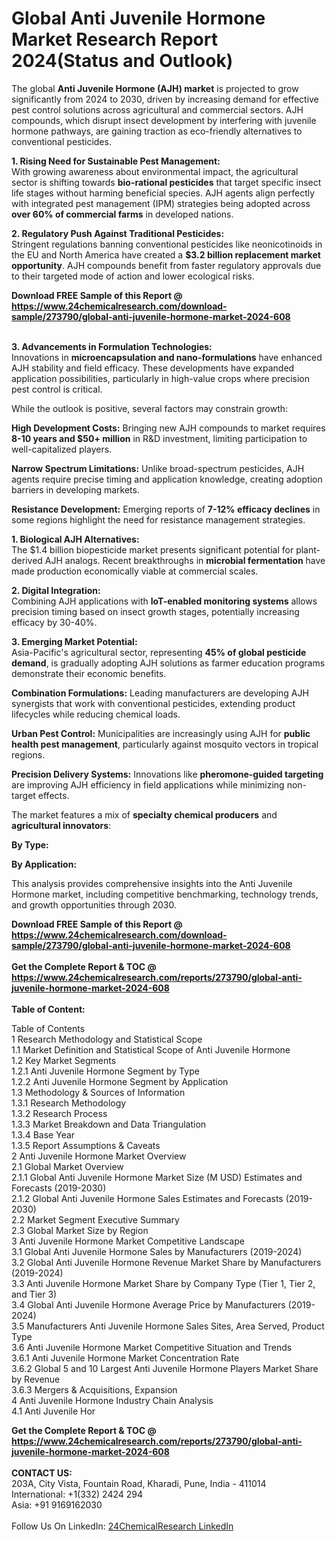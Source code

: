 <h1>Global Anti Juvenile Hormone Market Research Report 2024(Status and Outlook)</h1><p>The global <strong>Anti Juvenile Hormone (AJH) market</strong> is projected to grow significantly from 2024 to 2030, driven by increasing demand for effective pest control solutions across agricultural and commercial sectors. AJH compounds, which disrupt insect development by interfering with juvenile hormone pathways, are gaining traction as eco-friendly alternatives to conventional pesticides.</p><p><strong>1. Rising Need for Sustainable Pest Management:</strong><br>
With growing awareness about environmental impact, the agricultural sector is shifting towards <strong>bio-rational pesticides</strong> that target specific insect life stages without harming beneficial species. AJH agents align perfectly with integrated pest management (IPM) strategies being adopted across <strong>over 60% of commercial farms</strong> in developed nations.</p><p><strong>2. Regulatory Push Against Traditional Pesticides:</strong><br>
Stringent regulations banning conventional pesticides like neonicotinoids in the EU and North America have created a <strong>$3.2 billion replacement market opportunity</strong>. AJH compounds benefit from faster regulatory approvals due to their targeted mode of action and lower ecological risks.</p><div><b>Download FREE Sample of this Report @ 
            <a href="https://www.24chemicalresearch.com/download-sample/273790/global-anti-juvenile-hormone-market-2024-608">
            https://www.24chemicalresearch.com/download-sample/273790/global-anti-juvenile-hormone-market-2024-608</a></b></div><br><p><strong>3. Advancements in Formulation Technologies:</strong><br>
Innovations in <strong>microencapsulation and nano-formulations</strong> have enhanced AJH stability and field efficacy. These developments have expanded application possibilities, particularly in high-value crops where precision pest control is critical.</p><p>While the outlook is positive, several factors may constrain growth:</p><p><strong>High Development Costs:</strong> Bringing new AJH compounds to market requires <strong>8-10 years and $50+ million</strong> in R&amp;D investment, limiting participation to well-capitalized players.</p><p><strong>Narrow Spectrum Limitations:</strong> Unlike broad-spectrum pesticides, AJH agents require precise timing and application knowledge, creating adoption barriers in developing markets.</p><p><strong>Resistance Development:</strong> Emerging reports of <strong>7-12% efficacy declines</strong> in some regions highlight the need for resistance management strategies.</p><p><strong>1. Biological AJH Alternatives:</strong><br>
The $1.4 billion biopesticide market presents significant potential for plant-derived AJH analogs. Recent breakthroughs in <strong>microbial fermentation</strong> have made production economically viable at commercial scales.</p><p><strong>2. Digital Integration:</strong><br>
Combining AJH applications with <strong>IoT-enabled monitoring systems</strong> allows precision timing based on insect growth stages, potentially increasing efficacy by 30-40%.</p><p><strong>3. Emerging Market Potential:</strong><br>
Asia-Pacific's agricultural sector, representing <strong>45% of global pesticide demand</strong>, is gradually adopting AJH solutions as farmer education programs demonstrate their economic benefits.</p><p><strong>Combination Formulations:</strong> Leading manufacturers are developing AJH synergists that work with conventional pesticides, extending product lifecycles while reducing chemical loads.</p><p><strong>Urban Pest Control:</strong> Municipalities are increasingly using AJH for <strong>public health pest management</strong>, particularly against mosquito vectors in tropical regions.</p><p><strong>Precision Delivery Systems:</strong> Innovations like <strong>pheromone-guided targeting</strong> are improving AJH efficiency in field applications while minimizing non-target effects.</p><p>The market features a mix of <strong>specialty chemical producers</strong> and <strong>agricultural innovators</strong>:</p><p><strong>By Type:</strong></p><p><strong>By Application:</strong></p><p>This analysis provides comprehensive insights into the Anti Juvenile Hormone market, including competitive benchmarking, technology trends, and growth opportunities through 2030.</p><div><b>Download FREE Sample of this Report @ 
            <a href="https://www.24chemicalresearch.com/download-sample/273790/global-anti-juvenile-hormone-market-2024-608">
            https://www.24chemicalresearch.com/download-sample/273790/global-anti-juvenile-hormone-market-2024-608</a></b></div><br><div><b>Get the Complete Report & TOC @ 
            <a href="https://www.24chemicalresearch.com/reports/273790/global-anti-juvenile-hormone-market-2024-608">
            https://www.24chemicalresearch.com/reports/273790/global-anti-juvenile-hormone-market-2024-608</a></b></div><br>
            <b>Table of Content:</b><p>Table of Contents<br />
1 Research Methodology and Statistical Scope<br />
1.1 Market Definition and Statistical Scope of Anti Juvenile Hormone<br />
1.2 Key Market Segments<br />
1.2.1 Anti Juvenile Hormone Segment by Type<br />
1.2.2 Anti Juvenile Hormone Segment by Application<br />
1.3 Methodology & Sources of Information<br />
1.3.1 Research Methodology<br />
1.3.2 Research Process<br />
1.3.3 Market Breakdown and Data Triangulation<br />
1.3.4 Base Year<br />
1.3.5 Report Assumptions & Caveats<br />
2 Anti Juvenile Hormone Market Overview<br />
2.1 Global Market Overview<br />
2.1.1 Global Anti Juvenile Hormone Market Size (M USD) Estimates and Forecasts (2019-2030)<br />
2.1.2 Global Anti Juvenile Hormone Sales Estimates and Forecasts (2019-2030)<br />
2.2 Market Segment Executive Summary<br />
2.3 Global Market Size by Region<br />
3 Anti Juvenile Hormone Market Competitive Landscape<br />
3.1 Global Anti Juvenile Hormone Sales by Manufacturers (2019-2024)<br />
3.2 Global Anti Juvenile Hormone Revenue Market Share by Manufacturers (2019-2024)<br />
3.3 Anti Juvenile Hormone Market Share by Company Type (Tier 1, Tier 2, and Tier 3)<br />
3.4 Global Anti Juvenile Hormone Average Price by Manufacturers (2019-2024)<br />
3.5 Manufacturers Anti Juvenile Hormone Sales Sites, Area Served, Product Type<br />
3.6 Anti Juvenile Hormone Market Competitive Situation and Trends<br />
3.6.1 Anti Juvenile Hormone Market Concentration Rate<br />
3.6.2 Global 5 and 10 Largest Anti Juvenile Hormone Players Market Share by Revenue<br />
3.6.3 Mergers & Acquisitions, Expansion<br />
4 Anti Juvenile Hormone Industry Chain Analysis<br />
4.1 Anti Juvenile Hor</p><div><b>Get the Complete Report & TOC @ 
            <a href="https://www.24chemicalresearch.com/reports/273790/global-anti-juvenile-hormone-market-2024-608">
            https://www.24chemicalresearch.com/reports/273790/global-anti-juvenile-hormone-market-2024-608</a></b></div><br><b>CONTACT US:</b><br>
            203A, City Vista, Fountain Road, Kharadi, Pune, India - 411014<br>
            International: +1(332) 2424 294<br>
            Asia: +91 9169162030 <br><br>
            Follow Us On LinkedIn: <a href="https://www.linkedin.com/company/24chemicalresearch/">24ChemicalResearch LinkedIn</a>
